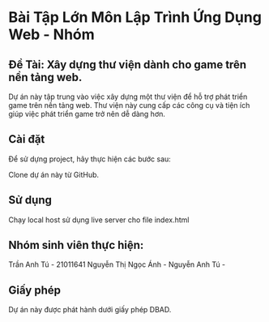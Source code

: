 # Bài Tập Lớn Môn Lập Trình Ứng Dụng Web - Nhóm

## **Đề Tài: Xây dựng thư viện dành cho game trên nền tảng web.**

Dự án này tập trung vào việc xây dựng một thư viện để hỗ trợ phát triển game trên nền tảng web. Thư viện này cung cấp các công cụ và tiện ích giúp việc phát triển game trở nên dễ dàng hơn.

## Cài đặt

Để sử dựng project, hãy thực hiện các bước sau:

Clone dự án này từ GitHub.

## Sử dụng

Chạy local host sử dụng live server cho file index.html

## Nhóm sinh viên thực hiện:

Trần Anh Tú - 21011641
Nguyễn Thị Ngọc Ánh - 
Nguyễn Anh Tú - 


## Giấy phép

Dự án này được phát hành dưới giấy phép DBAD.